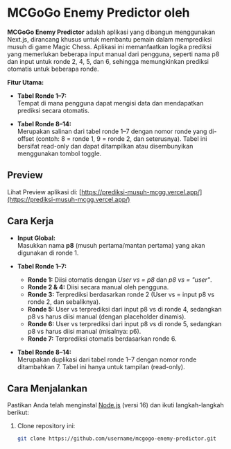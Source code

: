 # MCGoGo Enemy Predictor oleh 

**MCGoGo Enemy Predictor** adalah aplikasi yang dibangun menggunakan Next.js, dirancang khusus untuk membantu pemain dalam memprediksi musuh di game Magic Chess. Aplikasi ini memanfaatkan logika prediksi yang memerlukan beberapa input manual dari pengguna, seperti nama p8 dan input untuk ronde 2, 4, 5, dan 6, sehingga memungkinkan prediksi otomatis untuk beberapa ronde.

**Fitur Utama:**

- **Tabel Ronde 1–7:**  
  Tempat di mana pengguna dapat mengisi data dan mendapatkan prediksi secara otomatis.

- **Tabel Ronde 8–14:**  
  Merupakan salinan dari tabel ronde 1–7 dengan nomor ronde yang di-offset (contoh: 8 = ronde 1, 9 = ronde 2, dan seterusnya). Tabel ini bersifat read-only dan dapat ditampilkan atau disembunyikan menggunakan tombol toggle.

## Preview

Lihat Preview aplikasi di: [https://prediksi-musuh-mcgg.vercel.app/](https://prediksi-musuh-mcgg.vercel.app/)

## Cara Kerja

- **Input Global:**  
  Masukkan nama **p8** (musuh pertama/mantan pertama) yang akan digunakan di ronde 1.

- **Tabel Ronde 1–7:**  
  - **Ronde 1:** Diisi otomatis dengan *User  vs = p8* dan *p8 vs = "user"*.
  - **Ronde 2 & 4:** Diisi secara manual oleh pengguna.
  - **Ronde 3:** Terprediksi berdasarkan ronde 2 (User  vs = input p8 vs ronde 2, dan sebaliknya).
  - **Ronde 5:** User vs terprediksi dari input p8 vs di ronde 4, sedangkan p8 vs harus diisi manual (dengan placeholder dinamis).
  - **Ronde 6:** User vs terprediksi dari input p8 vs di ronde 5, sedangkan p8 vs harus diisi manual (misalnya: p6).
  - **Ronde 7:** Terprediksi otomatis berdasarkan ronde 6.

- **Tabel Ronde 8–14:**  
  Merupakan duplikasi dari tabel ronde 1–7 dengan nomor ronde ditambahkan 7. Tabel ini hanya untuk tampilan (read-only).

## Cara Menjalankan

Pastikan Anda telah menginstal [Node.js](https://nodejs.org/) (versi 16) dan ikuti langkah-langkah berikut:

1. Clone repository ini:
   ```bash
   git clone https://github.com/username/mcgogo-enemy-predictor.git
   ```
